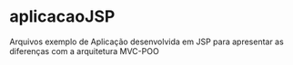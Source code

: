 # aplicacaoJSP
Arquivos exemplo de Aplicação desenvolvida em JSP para apresentar as diferenças com a arquitetura MVC-POO
